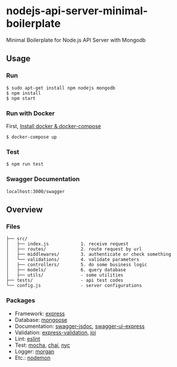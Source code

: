 # nodejs-api-server-minimal-boilerplate
Minimal Boilerplate for Node.js API Server with Mongodb

## Usage

### Run
```
$ sudo apt-get install npm nodejs mongodb
$ npm install
$ npm start
```

### Run with Docker
First, [Install docker & docker-compose](https://gist.github.com/6londe/20b5d5ac0bf3d475997b0a676a040d4b)
```
$ docker-compose up
```

### Test
```
$ npm run test
```

### Swagger Documentation
```
localhost:3000/swagger
```

## Overview

### Files
```
├── src/
│   ├── index.js            1. receive request
│   ├── routes/             2. route request by url
│   ├── middlewares/        3. authenticate or check something
│   └── validations/        4. validate parameters
│   ├── controllers/        5. do some business logic
│   ├── models/             6. query database
│   ├── utils/              - some utilities
├── tests/                  - api test codes
└── config.js               - server configurations
```

### Packages
- Framework: [express](https://www.npmjs.com/package/express)
- Database: [mongoose](https://www.npmjs.com/package/mongoose)
- Documentation: [swagger-jsdoc](https://www.npmjs.com/package/swagger-jsdoc), [swagger-ui-express](https://www.npmjs.com/package/swagger-ui-express)
- Validation: [express-validation](https://www.npmjs.com/package/express-validation), [joi](https://www.npmjs.com/package/joi)
- Lint: [eslint](https://www.npmjs.com/package/swagger-ui-express)
- Test: [mocha](https://www.npmjs.com/package/mocha), [chai](https://www.npmjs.com/package/chai), [nyc](https://www.npmjs.com/package/nyc)
- Logger: [morgan](https://www.npmjs.com/package/morgan)
- Etc.: [nodemon](https://www.npmjs.com/package/nodemon)
